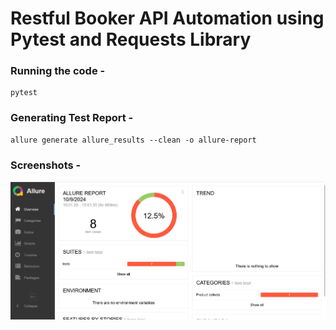 # Restful Booker API Automation using Pytest and Requests Library

### Running the code - 

```
pytest
```

### Generating Test Report - 
```
allure generate allure_results --clean -o allure-report
```

### Screenshots - 
![img.png](img.png)
